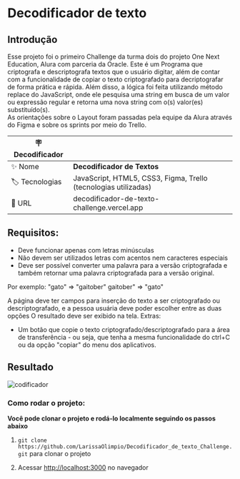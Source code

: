 # Decodificador de texto

## Introdução

Esse projeto foi o primeiro Challenge da turma dois do projeto One Next Education, Alura com parceria da Oracle. 
Este é um Programa que criptografa e descriptografa textos que o usuário digitar, além de contar com a funcionalidade de copiar o texto criptografado para decriptografar de forma prática e rápida. Além disso, a lógica foi feita utilizando método replace do JavaScript, onde ele pesquisa uma string em busca de um valor ou expressão regular e retorna uma nova string com o(s) valor(es) substituído(s).</br>
As orientações sobre o Layout foram passadas pela equipe da Alura através do Figma e sobre os sprints por meio do Trello.



| :placard: Decodificador |     |
| -------------  | --- |
| :sparkles: Nome        | **Decodificador de Textos**
| :label: Tecnologias | JavaScript, HTML5, CSS3, Figma, Trello (tecnologias utilizadas)
| :rocket: URL         | decodificador-de-texto-challenge.vercel.app


## Requisitos:
- Deve funcionar apenas com letras minúsculas
- Não devem ser utilizados letras com acentos nem caracteres especiais
- Deve ser possível converter uma palavra para a versão criptografada e também retornar uma palavra criptografada para a versão original.

Por exemplo:
"gato" => "gaitober"
gaitober" => "gato"

A página deve ter campos para inserção do texto a ser criptografado ou descriptografado, e a pessoa usuária deve poder escolher entre as duas opções
O resultado deve ser exibido na tela.
Extras:
- Um botão que copie o texto criptografado/descriptografado para a área de transferência - ou seja, que tenha a mesma funcionalidade do ctrl+C ou da opção "copiar" do menu dos aplicativos.

## Resultado
![codificador](https://github.com/LarissaOlimpio/Decodificador_de_texto_Challenge/assets/50180854/cab35c2f-22b1-4e3f-a6c5-db8cde9e1ef2#vitrinedev)



### Como rodar o projeto:

**Você pode clonar o projeto e rodá-lo localmente seguindo os passos abaixo**

1. `git clone https://github.com/LarissaOlimpio/Decodificador_de_texto_Challenge.git` para clonar o projeto

2. Acessar [http://localhost:3000](http://localhost:3000) no navegador
